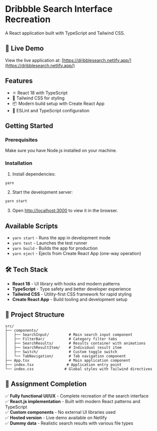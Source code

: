 # Dribbble Search Interface Recreation

A React application built with TypeScript and Tailwind CSS.

## 🚀 Live Demo

View the live application at: [https://dribblesearch.netlify.app/](https://dribblesearch.netlify.app/)

## Features

- ⚛️ React 18 with TypeScript
- 🎨 Tailwind CSS for styling
- 📦 Modern build setup with Create React App
- 🔧 ESLint and TypeScript configuration

## Getting Started

### Prerequisites

Make sure you have Node.js installed on your machine.

### Installation

1. Install dependencies:

```bash
yarn
```

2. Start the development server:

```bash
yarn start
```

3. Open [http://localhost:3000](http://localhost:3000) to view it in the browser.

## Available Scripts

- `yarn start` - Runs the app in development mode
- `yarn test` - Launches the test runner
- `yarn build` - Builds the app for production
- `yarn eject` - Ejects from Create React App (one-way operation)

## 🛠️ Tech Stack

- **React 18** - UI library with hooks and modern patterns
- **TypeScript** - Type safety and better developer experience
- **Tailwind CSS** - Utility-first CSS framework for rapid styling
- **Create React App** - Build tooling and development setup

## 📁 Project Structure

```
src/
├── components/
│   ├── SearchInput/         # Main search input component
│   ├── FilterBar/           # Category filter tabs
│   ├── SearchResults/       # Results container with animations
│   ├── SearchResultItem/    # Individual result item
│   ├── Switch/              # Custom toggle switch
│   └── TabNavigation/       # Tab navigation component
├── App.tsx                  # Main application component
├── index.tsx               # Application entry point
└── index.css              # Global styles with Tailwind directives
```

## 🎯 Assignment Completion

✅ **Fully functional UI/UX** - Complete recreation of the search interface  
✅ **React.js implementation** - Built with modern React patterns and TypeScript  
✅ **Custom components** - No external UI libraries used  
✅ **Hosted version** - Live demo available on Netlify  
✅ **Dummy data** - Realistic search results with various file types
